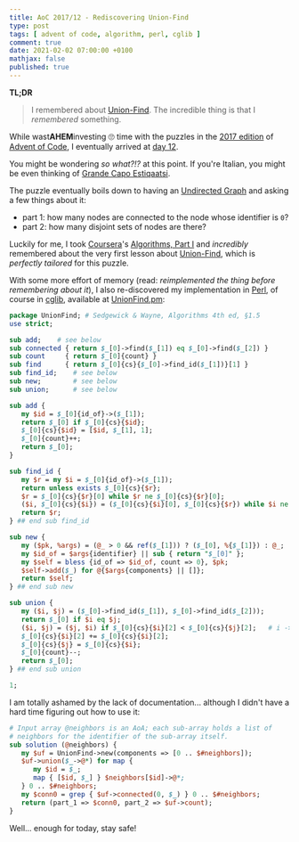 ```yaml
---
title: AoC 2017/12 - Rediscovering Union-Find
type: post
tags: [ advent of code, algorithm, perl, cglib ]
comment: true
date: 2021-02-02 07:00:00 +0100
mathjax: false
published: true
---
```


**TL;DR**

> I remembered about [Union-Find][]. The incredible thing is that I
> *remembered* something.

While wast**AHEM**investing 🙄 time with the puzzles in the [2017
edition][aoc2017] of [Advent of Code][], I eventually arrived at [day
12][aoc2017-12].

You might be wondering *so what?!?* at this point. If you're Italian, you might
be even thinking of [Grande Capo Estiqaatsi][].

The puzzle eventually boils down to having an [Undirected Graph][] and
asking a few things about it:

- part 1: how many nodes are connected to the node whose identifier is
  `0`?
- part 2: how many disjoint sets of nodes are there?

Luckily for me, I took [Coursera][]'s [Algorithms, Part I][] and
*incredibly* remembered about the very first lesson about
[Union-Find][], which is *perfectly tailored* for this puzzle.

With some more effort of memory (read: *reimplemented the thing before
remembering about it*), I also re-discovered my implementation in
[Perl][], of course in [cglib][], available at [UnionFind.pm][]:

```perl
package UnionFind; # Sedgewick & Wayne, Algorithms 4th ed, §1.5
use strict;

sub add;    # see below
sub connected { return $_[0]->find($_[1]) eq $_[0]->find($_[2]) }
sub count     { return $_[0]{count} }
sub find      { return $_[0]{cs}{$_[0]->find_id($_[1])}[1] }
sub find_id;    # see below
sub new;        # see below
sub union;      # see below

sub add {
   my $id = $_[0]{id_of}->($_[1]);
   return $_[0] if $_[0]{cs}{$id};
   $_[0]{cs}{$id} = [$id, $_[1], 1];
   $_[0]{count}++;
   return $_[0];
}

sub find_id {
   my $r = my $i = $_[0]{id_of}->($_[1]);
   return unless exists $_[0]{cs}{$r};
   $r = $_[0]{cs}{$r}[0] while $r ne $_[0]{cs}{$r}[0];
   ($i, $_[0]{cs}{$i}) = ($_[0]{cs}{$i}[0], $_[0]{cs}{$r}) while $i ne $r;
   return $r;
} ## end sub find_id

sub new {
   my ($pk, %args) = (@_ > 0 && ref($_[1])) ? ($_[0], %{$_[1]}) : @_;
   my $id_of = $args{identifier} || sub { return "$_[0]" };
   my $self = bless {id_of => $id_of, count => 0}, $pk;
   $self->add($_) for @{$args{components} || []};
   return $self;
} ## end sub new

sub union {
   my ($i, $j) = ($_[0]->find_id($_[1]), $_[0]->find_id($_[2]));
   return $_[0] if $i eq $j;
   ($i, $j) = ($j, $i) if $_[0]{cs}{$i}[2] < $_[0]{cs}{$j}[2];   # i -> max
   $_[0]{cs}{$i}[2] += $_[0]{cs}{$i}[2];
   $_[0]{cs}{$j} = $_[0]{cs}{$i};
   $_[0]{count}--;
   return $_[0];
} ## end sub union

1;
```

I am totally ashamed by the lack of documentation... although I didn't
have a hard time figuring out how to use it:

```perl
# Input array @neighbors is an AoA; each sub-array holds a list of
# neighbors for the identifier of the sub-array itself.
sub solution (@neighbors) {
   my $uf = UnionFind->new(components => [0 .. $#neighbors]);
   $uf->union($_->@*) for map {
      my $id = $_;
      map { [$id, $_] } $neighbors[$id]->@*;
   } 0 .. $#neighbors;
   my $conn0 = grep { $uf->connected(0, $_) } 0 .. $#neighbors;
   return (part_1 => $conn0, part_2 => $uf->count);
}
```

Well... enough for today, stay safe!

[Advent of Code]: https://adventofcode.com/
[aoc2017]: https://adventofcode.com/2017/
[aoc2017-12]: https://adventofcode.com/2017/day/12
[Union-Find]: https://algs4.cs.princeton.edu/15uf/
[Grande Capo Estiqaatsi]: https://www.raiplayradio.it/audio/2019/01/Grande-Capo-Estiqaatsi-ff469802-99e3-4194-aa71-6c65602e73f0.html
[Undirected Graph]: https://algs4.cs.princeton.edu/41graph/
[Coursera]: https://www.coursera.org/
[Algorithms, Part I]: https://www.coursera.org/learn/algorithms-part1/home/welcome
[cglib]: https://github.com/polettix/cglib-perl
[Perl]: https://www.perl.org/
[UnionFind.pm]: https://github.com/polettix/cglib-perl/blob/master/UnionFind.pm
